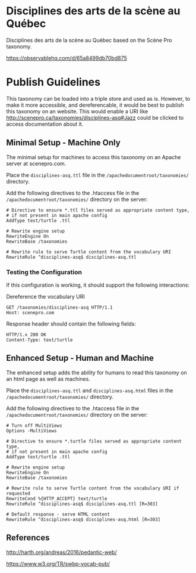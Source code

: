 # Disciplines des arts de la scène au Québec
Disciplines des arts de la scène au Québec based on the Scène Pro taxonomy.

https://observablehq.com/d/65a8499db70bd875

# Publish Guidelines
This taxonomy can be loaded into a triple store and used as is. However, to make it more accessible, and dereferencable, it would be best to publish this taxonomy on an website. This would enable a URI like http://scenepro.ca/taxonomies/disciplines-asq#Jazz could be clicked to access documentation about it.


## Minimal Setup - Machine Only

The minimal setup for machines to access this taxonomy on an Apache server at scenepro.com.

Place the `disciplines-asq.ttl` file in the `/apachedocumentroot/taxonomies/` directory.

Add the following directives to the .htaccess file in the `/apachedocumentroot/taxonomies/` directory on the server:

```
# Directive to ensure *.ttl files served as appropriate content type,
# if not present in main apache config
AddType text/turtle .ttl

# Rewrite engine setup
RewriteEngine On
RewriteBase /taxonomies

# Rewrite rule to serve Turtle content from the vocabulary URI
RewriteRule ^disciplines-asq$ disciplines-asq.ttl
```

### Testing the Configuration

If this configuration is working, it should support the following interactions:

Dereference the vocabulary URI

```
GET /taxonomies/disciplines-asq HTTP/1.1
Host: scenepro.com
```
Response header should contain the following fields:
```
HTTP/1.x 200 OK
Content-Type: text/turtle
```

## Enhanced Setup - Human and Machine

The enhanced setup adds the ability for humans to read this taxonomy on an html page as well as machines.

Place the `disciplines-asq.ttl` and `disciplines-asq.html` files in the `/apachedocumentroot/taxonomies/` directory.

Add the following directives to the .htaccess file in the `/apachedocumentroot/taxonomies/` directory on the server:

```
# Turn off MultiViews
Options -MultiViews

# Directive to ensure *.turtle files served as appropriate content type,
# if not present in main apache config
AddType text/turtle .ttl

# Rewrite engine setup
RewriteEngine On
RewriteBase /taxonomies

# Rewrite rule to serve Turtle content from the vocabulary URI if requested
RewriteCond %{HTTP_ACCEPT} text/turtle
RewriteRule ^disciplines-asq$ disciplines-asq.ttl [R=303]

# Default response - serve HTML content
RewriteRule ^disciplines-asq$ disciplines-asq.html [R=303]
```


## References

http://harth.org/andreas/2016/pedantic-web/

https://www.w3.org/TR/swbp-vocab-pub/
